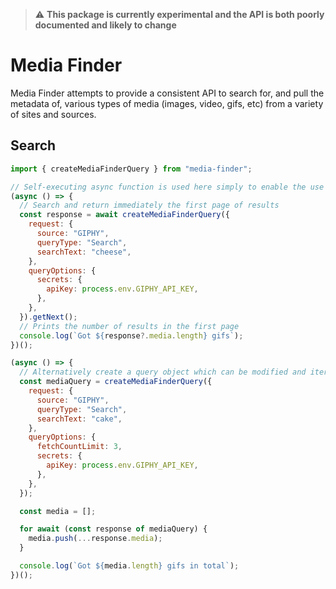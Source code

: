 > :warning: **This package is currently experimental and the API is both poorly documented and likely to change**

# Media Finder

Media Finder attempts to provide a consistent API to search for, and pull the metadata of, various types of media (images, video, gifs, etc) from a variety of sites and sources.

## Search

```js
import { createMediaFinderQuery } from "media-finder";

// Self-executing async function is used here simply to enable the use of await.
(async () => {
  // Search and return immediately the first page of results
  const response = await createMediaFinderQuery({
    request: {
      source: "GIPHY",
      queryType: "Search",
      searchText: "cheese",
    },
    queryOptions: {
      secrets: {
        apiKey: process.env.GIPHY_API_KEY,
      },
    },
  }).getNext();
  // Prints the number of results in the first page
  console.log(`Got ${response?.media.length} gifs`);
})();

(async () => {
  // Alternatively create a query object which can be modified and iterated over
  const mediaQuery = createMediaFinderQuery({
    request: {
      source: "GIPHY",
      queryType: "Search",
      searchText: "cake",
    },
    queryOptions: {
      fetchCountLimit: 3,
      secrets: {
        apiKey: process.env.GIPHY_API_KEY,
      },
    },
  });

  const media = [];

  for await (const response of mediaQuery) {
    media.push(...response.media);
  }

  console.log(`Got ${media.length} gifs in total`);
})();
```
